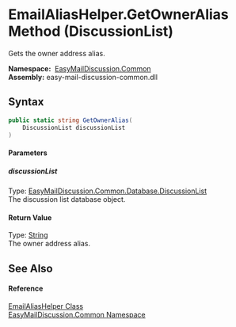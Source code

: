 EmailAliasHelper.GetOwnerAlias Method (DiscussionList)
======================================================
Gets the owner address alias.

  **Namespace:**  [EasyMailDiscussion.Common][1]  
  **Assembly:** easy-mail-discussion-common.dll

Syntax
------

```csharp
public static string GetOwnerAlias(
	DiscussionList discussionList
)
```

#### Parameters

##### *discussionList*
Type: [EasyMailDiscussion.Common.Database.DiscussionList][2]  
 The discussion list database object.

#### Return Value
Type: [String][3]  
 The owner address alias. 

See Also
--------

#### Reference
[EmailAliasHelper Class][4]  
[EasyMailDiscussion.Common Namespace][1]  

[1]: ../README.md
[2]: ../../EasyMailDiscussion.Common.Database/DiscussionList/README.md
[3]: https://docs.microsoft.com/dotnet/api/system.string
[4]: README.md